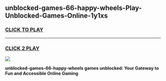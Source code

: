 
## unblocked-games-66-happy-wheels-Play-Unblocked-Games-Online-1y1xs
<h3>
<a href="https://premium76.site?title=unblocked-games-66-happy-wheels&ref=25A">CLICK TO PLAY</a></h3>
<hr>

<h3>
<a href="https://premium76.site?title=unblocked-games-66-happy-wheels&ref=25A">CLICK 2 PLAY</a>
  
</h3>

<a href="https://premium76.site?title=unblocked-games-66-happy-wheels&ref=25A"><img src="https://clearcache.store/games.png"></a>


**unblocked-games-66-happy-wheels games unblocked: Your Gateway to Fun and Accessible Online Gaming**
